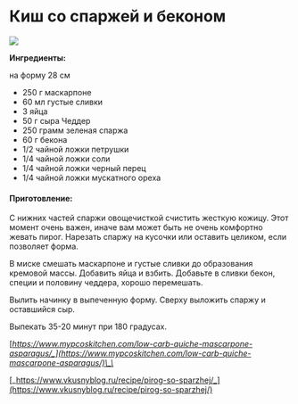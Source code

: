 # Киш со спаржей и беконом

![](../../../pics/image%20%282%29.png)

**Ингредиенты:**

на форму 28 см

* 250 г  маскарпоне 
* 60 мл густые сливки
* 3 яйца
* 50 г сыра Чеддер
* 250 грамм зеленая спаржа 
* 60 г бекона
* 1/2 чайной ложки петрушки
* 1/4 чайной ложки соли
* 1/4 чайной ложки черный перец
* 1/4 чайной ложки мускатного ореха

#### Приготовление:

С нижних частей спаржи овощечисткой счистить жесткую кожицу. Этот момент очень важен, иначе вам может быть не очень комфортно жевать пирог. Нарезать спаржу на кусочки или оставить целиком, если позволяет форма.

В миске смешать маскарпоне и густые сливки до образования кремовой массы. Добавить яйца и взбить. Добавьте в сливки бекон, специи и половину чеддера, хорошо перемешать.

Вылить начинку в выпеченную форму. Сверху выложить спаржу и оставшийся сыр.

Выпекать 35-20 минут при 180 градусах.

[_https://www.mypcoskitchen.com/low-carb-quiche-mascarpone-asparagus/_](https://www.mypcoskitchen.com/low-carb-quiche-mascarpone-asparagus/)\_\_

[_https://www.vkusnyblog.ru/recipe/pirog-so-sparzhej/_](https://www.vkusnyblog.ru/recipe/pirog-so-sparzhej/)

